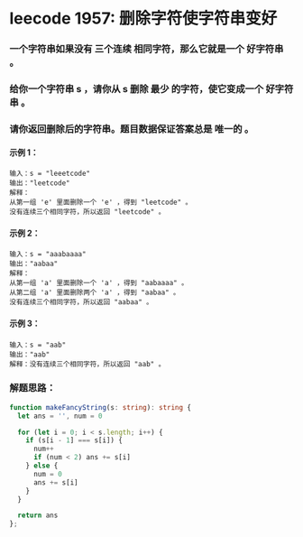# leecode 1957: 删除字符使字符串变好

### 一个字符串如果没有 三个连续 相同字符，那么它就是一个 好字符串 。

### 给你一个字符串 s ，请你从 s 删除 最少 的字符，使它变成一个 好字符串 。

### 请你返回删除后的字符串。题目数据保证答案总是 唯一的 。

#### 示例 1：
```
输入：s = "leeetcode"
输出："leetcode"
解释：
从第一组 'e' 里面删除一个 'e' ，得到 "leetcode" 。
没有连续三个相同字符，所以返回 "leetcode" 。
```
#### 示例 2：
```
输入：s = "aaabaaaa"
输出："aabaa"
解释：
从第一组 'a' 里面删除一个 'a' ，得到 "aabaaaa" 。
从第二组 'a' 里面删除两个 'a' ，得到 "aabaa" 。
没有连续三个相同字符，所以返回 "aabaa" 。
```
#### 示例 3：
```
输入：s = "aab"
输出："aab"
解释：没有连续三个相同字符，所以返回 "aab" 。
```

### 解题思路：
```ts
function makeFancyString(s: string): string {
  let ans = '', num = 0

  for (let i = 0; i < s.length; i++) {
    if (s[i - 1] === s[i]) {
      num++
      if (num < 2) ans += s[i]
    } else {
      num = 0
      ans += s[i]
    }
  }

  return ans
};
```